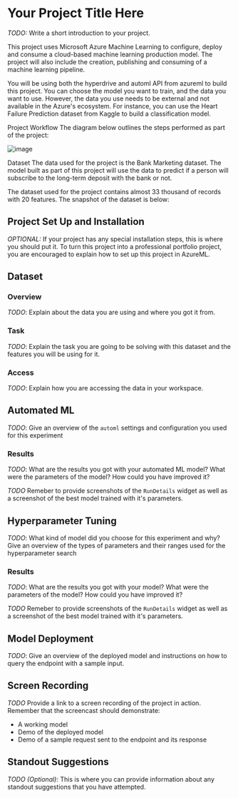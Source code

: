 # Your Project Title Here

*TODO:* Write a short introduction to your project.

This project uses Microsoft Azure Machine Learning to configure, deploy and consume a cloud-based machine learning production model. The project will also include the creation, publishing and consuming of a machine learning pipeline.

You will be using both the hyperdrive and automl API from azureml to build this project. You can choose the model you want to train, and the data you want to use. However, the data you use needs to be external and not available in the Azure's ecosystem. For instance, you can use the Heart Failure Prediction dataset from Kaggle to build a classification model.

Project Workflow
The diagram below outlines the steps performed as part of the project:

![image](https://user-images.githubusercontent.com/60096624/116926776-b7731380-ac52-11eb-9b10-da932523248d.png)

Dataset
The data used for the project is the Bank Marketing dataset. The model built as part of this project will use the data to predict if a person will subscribe to the long-term deposit with the bank or not.

The dataset used for the project contains almost 33 thousand of records with 20 features. The snapshot of the dataset is below:


## Project Set Up and Installation
*OPTIONAL:* If your project has any special installation steps, this is where you should put it. To turn this project into a professional portfolio project, you are encouraged to explain how to set up this project in AzureML.

## Dataset

### Overview
*TODO*: Explain about the data you are using and where you got it from.

### Task
*TODO*: Explain the task you are going to be solving with this dataset and the features you will be using for it.

### Access
*TODO*: Explain how you are accessing the data in your workspace.

## Automated ML
*TODO*: Give an overview of the `automl` settings and configuration you used for this experiment

### Results
*TODO*: What are the results you got with your automated ML model? What were the parameters of the model? How could you have improved it?

*TODO* Remeber to provide screenshots of the `RunDetails` widget as well as a screenshot of the best model trained with it's parameters.

## Hyperparameter Tuning
*TODO*: What kind of model did you choose for this experiment and why? Give an overview of the types of parameters and their ranges used for the hyperparameter search


### Results
*TODO*: What are the results you got with your model? What were the parameters of the model? How could you have improved it?

*TODO* Remeber to provide screenshots of the `RunDetails` widget as well as a screenshot of the best model trained with it's parameters.

## Model Deployment
*TODO*: Give an overview of the deployed model and instructions on how to query the endpoint with a sample input.

## Screen Recording
*TODO* Provide a link to a screen recording of the project in action. Remember that the screencast should demonstrate:
- A working model
- Demo of the deployed  model
- Demo of a sample request sent to the endpoint and its response

## Standout Suggestions
*TODO (Optional):* This is where you can provide information about any standout suggestions that you have attempted.
